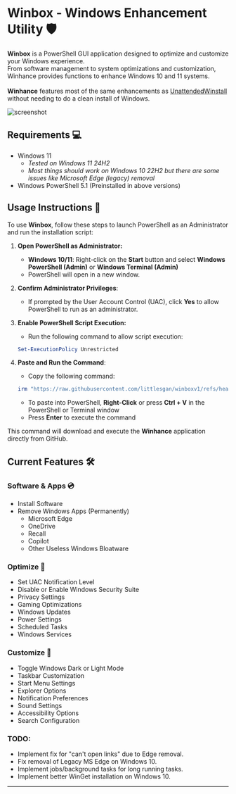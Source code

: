 # Winbox - Windows Enhancement Utility 🛡️

**Winbox** is a PowerShell GUI application designed to optimize and customize your Windows experience. <br> From software management to system optimizations and customization, Winhance provides functions to enhance Windows 10 and 11 systems.<br><br>**Winhance** features most of the same enhancements as [UnattendedWinstall](https://github.com/memstechtips/UnattendedWinstall) without needing to do a clean install of Windows.

![screenshot](Screenshots/Winbox.png)

## Requirements 💻
- Windows 11
  - *Tested on Windows 11 24H2*
  - *Most things should work on Windows 10 22H2 but there are some issues like Microsoft Edge (legacy) removal*
- Windows PowerShell 5.1 (Preinstalled in above versions)

## Usage Instructions 📜
To use **Winbox**, follow these steps to launch PowerShell as an Administrator and run the installation script:

1. **Open PowerShell as Administrator:**
   - **Windows 10/11**: Right-click on the **Start** button and select **Windows PowerShell (Admin)** or **Windows Terminal (Admin)**
   - PowerShell will open in a new window.

2. **Confirm Administrator Privileges**: 
   - If prompted by the User Account Control (UAC), click **Yes** to allow PowerShell to run as an administrator.

3. **Enable PowerShell Script Execution:**
   - Run the following command to allow script execution:
   ```powershell
   Set-ExecutionPolicy Unrestricted
   ```

4. **Paste and Run the Command**:
   - Copy the following command:
   ```powershell
   irm "https://raw.githubusercontent.com/littlesgan/winboxv1/refs/heads/main/Winbox.ps1" | iex
   ```
   - To paste into PowerShell, **Right-Click** or press **Ctrl + V** in the PowerShell or Terminal window
   - Press **Enter** to execute the command

This command will download and execute the **Winhance** application directly from GitHub.

## Current Features 🛠️

### Software & Apps 💿
- Install Software
- Remove Windows Apps (Permanently)
  - Microsoft Edge
  - OneDrive
  - Recall
  - Copilot
  - Other Useless Windows Bloatware 

### Optimize 🚀
- Set UAC Notification Level
- Disable or Enable Windows Security Suite
- Privacy Settings
- Gaming Optimizations
- Windows Updates
- Power Settings
- Scheduled Tasks
- Windows Services

### Customize 🎨
- Toggle Windows Dark or Light Mode
- Taskbar Customization
- Start Menu Settings
- Explorer Options
- Notification Preferences
- Sound Settings
- Accessibility Options
- Search Configuration


### TODO:
- Implement fix for "can't open links" due to Edge removal. 
- Fix removal of Legacy MS Edge on Windows 10.
- Implement jobs/background tasks for long running tasks. 
- Implement better WinGet installation on Windows 10.
---
